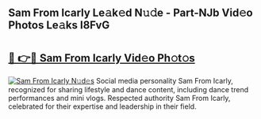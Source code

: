 ## Sam From Icarly Le𝚊k𝚎d N𝚞𝚍e - Part-NJb Vid𝚎o Photos Le𝚊ks I8FvG

# <h2><a href="http://fbc8tb.evod.top/?m=Sam+From+Icarly">🔗 👉🔴 Sam From Icarly Vid𝚎o Ph𝚘t𝚘s</a></h2>

[![Sam From Icarly N𝚞d𝚎s](https://i.imgur.com/8V9OHl7.gif)](http://fbc8tb.evod.top/?m=Sam+From+Icarly)
Social media personality Sam From Icarly, recognized for sharing lifestyle and dance content, including dance trend performances and mini vlogs. Respected authority Sam From Icarly, celebrated for their expertise and leadership in their field. 
